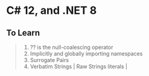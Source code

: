 # C# 12, and .NET 8

## To Learn

> 1. ?? is the null-coalescing operator
> 1. Implicitly and globally importing namespaces
> 1. Surrogate Pairs
> 1. Verbatim Strings | Raw Strings literals |
